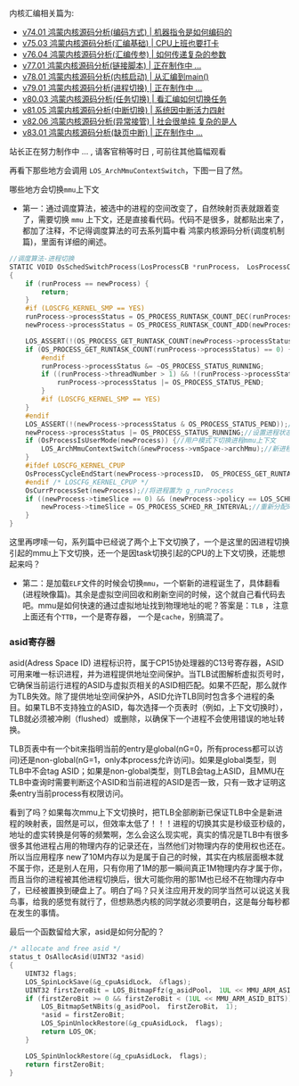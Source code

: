 
内核汇编相关篇为: 

* [v74.01 鸿蒙内核源码分析(编码方式) | 机器指令是如何编码的 ](/blog/74.md)
* [v75.03 鸿蒙内核源码分析(汇编基础) | CPU上班也要打卡](/blog/75.md)
* [v76.04 鸿蒙内核源码分析(汇编传参) | 如何传递复杂的参数](/blog/76.md)
* [v77.01 鸿蒙内核源码分析(链接脚本) | 正在制作中 ... ](/blog/77.md)
* [v78.01 鸿蒙内核源码分析(内核启动) | 从汇编到main()](/blog/78.md)
* [v79.01 鸿蒙内核源码分析(进程切换) | 正在制作中 ... ](/blog/79.md)
* [v80.03 鸿蒙内核源码分析(任务切换) | 看汇编如何切换任务](/blog/80.md)
* [v81.05 鸿蒙内核源码分析(中断切换) | 系统因中断活力四射](/blog/81.md)
* [v82.06 鸿蒙内核源码分析(异常接管) | 社会很单纯 复杂的是人](/blog/82.md)
* [v83.01 鸿蒙内核源码分析(缺页中断) | 正在制作中 ... ](/blog/83.md)



站长正在努力制作中 ... , 请客官稍等时日 , 可前往其他篇幅观看 

再看下那些地方会调用 `LOS_ArchMmuContextSwitch`，下图一目了然。

哪些地方会切换`mmu`上下文

* 第一：通过调度算法，被选中的进程的空间改变了，自然映射页表就跟着变了，需要切换 `mmu` 上下文，还是直接看代码。代码不是很多，就都贴出来了，都加了注释，不记得调度算法的可去系列篇中看 鸿蒙内核源码分析(调度机制篇)，里面有详细的阐述。

```c
//调度算法-进程切换
STATIC VOID OsSchedSwitchProcess(LosProcessCB *runProcess， LosProcessCB *newProcess)
{
    if (runProcess == newProcess) {
        return;
    }
    #if (LOSCFG_KERNEL_SMP == YES)
    runProcess->processStatus = OS_PROCESS_RUNTASK_COUNT_DEC(runProcess->processStatus);
    newProcess->processStatus = OS_PROCESS_RUNTASK_COUNT_ADD(newProcess->processStatus);

    LOS_ASSERT(!(OS_PROCESS_GET_RUNTASK_COUNT(newProcess->processStatus) > LOSCFG_KERNEL_CORE_NUM));
    if (OS_PROCESS_GET_RUNTASK_COUNT(runProcess->processStatus) == 0) {//获取当前进程的任务数量
        #endif
        runProcess->processStatus &= ~OS_PROCESS_STATUS_RUNNING;
        if ((runProcess->threadNumber > 1) && !(runProcess->processStatus & OS_PROCESS_STATUS_READY)) {
            runProcess->processStatus |= OS_PROCESS_STATUS_PEND;
        }
        #if (LOSCFG_KERNEL_SMP == YES)
    }
    #endif
    LOS_ASSERT(!(newProcess->processStatus & OS_PROCESS_STATUS_PEND));//断言进程不是阻塞状态
    newProcess->processStatus |= OS_PROCESS_STATUS_RUNNING;//设置进程状态为运行状态
    if (OsProcessIsUserMode(newProcess)) {//用户模式下切换进程mmu上下文
        LOS_ArchMmuContextSwitch(&newProcess->vmSpace->archMmu);//新进程->虚拟空间中的->Mmu部分入参
    }
    #ifdef LOSCFG_KERNEL_CPUP
    OsProcessCycleEndStart(newProcess->processID， OS_PROCESS_GET_RUNTASK_COUNT(runProcess->processStatus) + 1);
    #endif /* LOSCFG_KERNEL_CPUP */
    OsCurrProcessSet(newProcess);//将进程置为 g_runProcess
    if ((newProcess->timeSlice == 0) && (newProcess->policy == LOS_SCHED_RR)) {//为用完时间片或初始进程分配时间片
        newProcess->timeSlice = OS_PROCESS_SCHED_RR_INTERVAL;//重新分配时间片，默认 20ms
    }
}
```

这里再啰嗦一句，系列篇中已经说了两个上下文切换了，一个是这里的因进程切换引起的mmu上下文切换，还一个是因task切换引起的CPU的上下文切换，还能想起来吗？

* 第二：是加载`ELF`文件的时候会切换`mmu`，一个崭新的进程诞生了，具体翻看(进程映像篇)。其余是虚拟空间回收和刷新空间的时候，这个就自己看代码去吧。mmu是如何快速的通过虚拟地址找到物理地址的呢？答案是：`TLB` ，注意上面还有个`TTB`，一个是寄存器， 一个是`cache`，别搞混了。
  
### asid寄存器

asid(Adress Space ID) 进程标识符，属于CP15协处理器的C13号寄存器，ASID可用来唯一标识进程，并为进程提供地址空间保护。当TLB试图解析虚拟页号时，它确保当前运行进程的ASID与虚拟页相关的ASID相匹配。如果不匹配，那么就作为TLB失效。除了提供地址空间保护外，ASID允许TLB同时包含多个进程的条目。如果TLB不支持独立的ASID，每次选择一个页表时（例如，上下文切换时），TLB就必须被冲刷（flushed）或删除，以确保下一个进程不会使用错误的地址转换。

TLB页表中有一个bit来指明当前的entry是global(nG=0，所有process都可以访问)还是non-global(nG=1，only本process允许访问)。如果是global类型，则TLB中不会tag ASID；如果是non-global类型，则TLB会tag上ASID，且MMU在TLB中查询时需要判断这个ASID和当前进程的ASID是否一致，只有一致才证明这条entry当前process有权限访问。

看到了吗？如果每次mmu上下文切换时，把TLB全部刷新已保证TLB中全是新进程的映射表，固然是可以，但效率太低了！！！进程的切换其实是秒级亚秒级的，地址的虚实转换是何等的频繁啊，怎么会这么现实呢，真实的情况是TLB中有很多很多其他进程占用的物理内存的记录还在，当然他们对物理内存的使用权也还在。所以当应用程序 new了10M内存以为是属于自己的时候，其实在内核层面根本就不属于你，还是别人在用，只有你用了1M的那一瞬间真正1M物理内存才属于你，而且当你的进程被其他进程切换后，很大可能你用的那1M也已经不在物理内存中了，已经被置换到硬盘上了。明白了吗？只关注应用开发的同学当然可以说这关我鸟事，给我的感觉有就行了，但想熟悉内核的同学就必须要明白，这是每分每秒都在发生的事情。

最后一个函数留给大家，asid是如何分配的？

```c
/* allocate and free asid */
status_t OsAllocAsid(UINT32 *asid)
{
    UINT32 flags;
    LOS_SpinLockSave(&g_cpuAsidLock， &flags);
    UINT32 firstZeroBit = LOS_BitmapFfz(g_asidPool， 1UL << MMU_ARM_ASID_BITS);
    if (firstZeroBit >= 0 && firstZeroBit < (1UL << MMU_ARM_ASID_BITS)) {
        LOS_BitmapSetNBits(g_asidPool， firstZeroBit， 1);
        *asid = firstZeroBit;
        LOS_SpinUnlockRestore(&g_cpuAsidLock， flags);
        return LOS_OK;
    }

    LOS_SpinUnlockRestore(&g_cpuAsidLock， flags);
    return firstZeroBit;
}
```